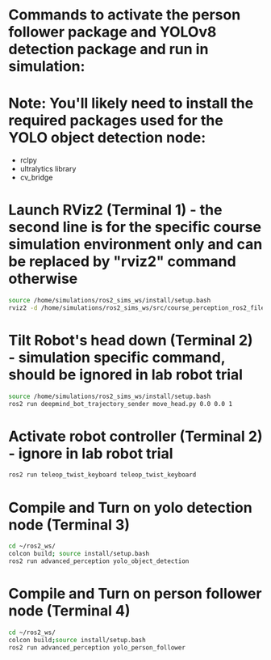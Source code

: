 # Commands to activate the person follower package and YOLOv8 detection package and run in simulation:

# Note: You'll likely need to install the required packages used for the YOLO object detection node:
- rclpy
- ultralytics library
- cv_bridge

# Launch RViz2 (Terminal 1) - the second line is for the specific course simulation environment only and can be replaced by "rviz2" command otherwise
```bash
source /home/simulations/ros2_sims_ws/install/setup.bash 
rviz2 -d /home/simulations/ros2_sims_ws/src/course_perception_ros2_files/perception_ros2/rviz/yolo_person_follower.rviz
```

# Tilt Robot's head down (Terminal 2) - simulation specific command, should be ignored in lab robot trial
```bash
source /home/simulations/ros2_sims_ws/install/setup.bash
ros2 run deepmind_bot_trajectory_sender move_head.py 0.0 0.0 1
```

# Activate robot controller (Terminal 2) - ignore in lab robot trial
```bash
ros2 run teleop_twist_keyboard teleop_twist_keyboard
```


# Compile and Turn on yolo detection node (Terminal 3)
```bash
cd ~/ros2_ws/
colcon build; source install/setup.bash
ros2 run advanced_perception yolo_object_detection
```


# Compile and Turn on person follower node (Terminal 4)
```bash
cd ~/ros2_ws/
colcon build;source install/setup.bash
ros2 run advanced_perception yolo_person_follower
```




